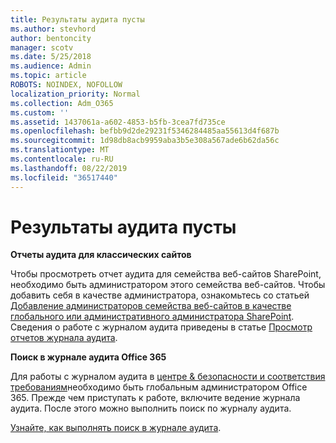```yaml
---
title: Результаты аудита пусты
ms.author: stevhord
author: bentoncity
manager: scotv
ms.date: 5/25/2018
ms.audience: Admin
ms.topic: article
ROBOTS: NOINDEX, NOFOLLOW
localization_priority: Normal
ms.collection: Adm_O365
ms.custom: ''
ms.assetid: 1437061a-a602-4853-b5fb-3cea7fd735ce
ms.openlocfilehash: befbb9d2de29231f5346284485aa55613d4f687b
ms.sourcegitcommit: 1d98db8acb9959aba3b5e308a567ade6b62da56c
ms.translationtype: MT
ms.contentlocale: ru-RU
ms.lasthandoff: 08/22/2019
ms.locfileid: "36517440"
---
```

# <a name="auditing-results-are-blank"></a>Результаты аудита пусты

 **Отчеты аудита для классических сайтов**
  
Чтобы просмотреть отчет аудита для семейства веб-сайтов SharePoint, необходимо быть администратором этого семейства веб-сайтов. Чтобы добавить себя в качестве администратора, ознакомьтесь со статьей [Добавление администраторов семейства веб-сайтов в качестве глобального или административного администратора SharePoint](https://go.microsoft.com/fwlink/?linkid=869390). Сведения о работе с журналом аудита приведены в статье [Просмотр отчетов журнала аудита](https://go.microsoft.com/fwlink/?linkid=395237). 
  
 **Поиск в журнале аудита Office 365**
  
Для работы с журналом аудита в [центре &amp; безопасности и соответствия требованиям](https://protection.office.com)необходимо быть глобальным администратором Office 365. Прежде чем приступать к работе, включите ведение журнала аудита. После этого можно выполнить поиск по журналу аудита. 
  
[Узнайте, как выполнять поиск в журнале аудита](https://go.microsoft.com/fwlink/?linkid=708432).
  

